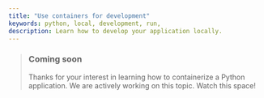 ```yaml
---
title: "Use containers for development"
keywords: python, local, development, run,
description: Learn how to develop your application locally.
---
```


> ### Coming soon
>
> Thanks for your interest in learning how to containerize a Python application. We are actively working on this topic. Watch this space!

<br />
